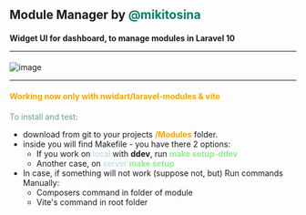 ## Module Manager by <span style="color:#008066;">@mikitosina</span>
#### Widget UI for dashboard, to manage modules in Laravel 10<br><hr>

![image](https://github.com/user-attachments/assets/f640f944-bc35-4fe9-acc3-13a931be421e)

<hr>

#### <div style="color:orange;"> Working now only with nwidart/laravel-modules & vite</div>

<div style="color: cadetblue"> To install and test:</div>
<ul>
	<li> download from git to your projects <b style="color: orange">/Modules</b> folder. </li>
	<li> inside you will find Makefile - you have there 2 options:
		<ul>
			<li> If you work on <span style="color:lightblue">local</span> with <b>ddev</b>, run <b style="color:lightgreen">make setup-ddev</b>  </li>
			<li> Another case, on <span style="color:lightblue">server</span> <b style="color:lightgreen">make setup</b> </li>
		</ul>
	</li>
	<li>In case, if something will not work (suppose not, but) Run commands Manually:
		<ul>
			<li>Composers command in folder of module </li>
			<li>Vite's command in root folder </li>
		</ul>
	</li>
</ul>
